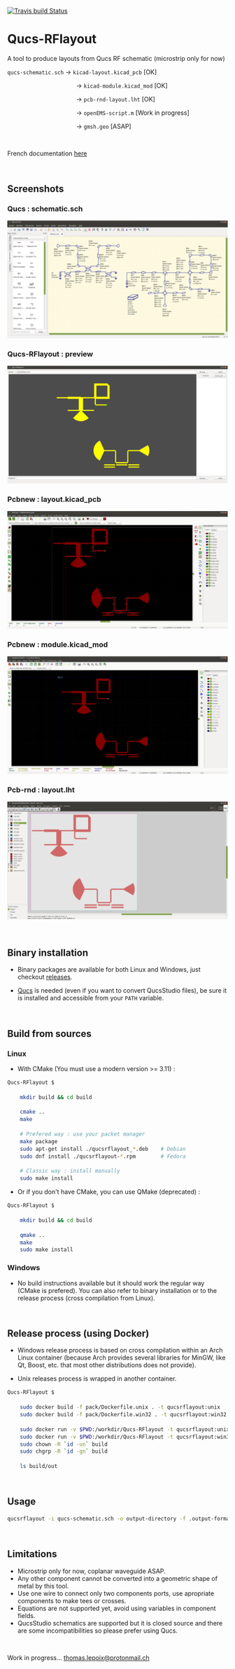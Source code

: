 [![Travis build Status](https://travis-ci.org/thomaslepoix/Qucs-RFlayout.svg?branch=master)](https://travis-ci.org/thomaslepoix/Qucs-RFlayout)

# Qucs-RFlayout

A tool to produce layouts from Qucs RF schematic (microstrip only for now)

`qucs-schematic.sch` -> `kicad-layout.kicad_pcb` [OK]

&nbsp;&nbsp;&nbsp;&nbsp;&nbsp;&nbsp;&nbsp;&nbsp;&nbsp;&nbsp;&nbsp;&nbsp;&nbsp;&nbsp;&nbsp;&nbsp;&nbsp;&nbsp;&nbsp;&nbsp;&nbsp;&nbsp;&nbsp;&nbsp;&nbsp;&nbsp;&nbsp;&nbsp;&nbsp;&nbsp;&nbsp;&nbsp;&nbsp;&nbsp;&nbsp;&nbsp;&nbsp;&nbsp;&nbsp;
-> `kicad-module.kicad_mod` [OK]

&nbsp;&nbsp;&nbsp;&nbsp;&nbsp;&nbsp;&nbsp;&nbsp;&nbsp;&nbsp;&nbsp;&nbsp;&nbsp;&nbsp;&nbsp;&nbsp;&nbsp;&nbsp;&nbsp;&nbsp;&nbsp;&nbsp;&nbsp;&nbsp;&nbsp;&nbsp;&nbsp;&nbsp;&nbsp;&nbsp;&nbsp;&nbsp;&nbsp;&nbsp;&nbsp;&nbsp;&nbsp;&nbsp;&nbsp;
-> `pcb-rnd-layout.lht` [OK]

&nbsp;&nbsp;&nbsp;&nbsp;&nbsp;&nbsp;&nbsp;&nbsp;&nbsp;&nbsp;&nbsp;&nbsp;&nbsp;&nbsp;&nbsp;&nbsp;&nbsp;&nbsp;&nbsp;&nbsp;&nbsp;&nbsp;&nbsp;&nbsp;&nbsp;&nbsp;&nbsp;&nbsp;&nbsp;&nbsp;&nbsp;&nbsp;&nbsp;&nbsp;&nbsp;&nbsp;&nbsp;&nbsp;&nbsp;
-> `openEMS-script.m` [Work in progress]

&nbsp;&nbsp;&nbsp;&nbsp;&nbsp;&nbsp;&nbsp;&nbsp;&nbsp;&nbsp;&nbsp;&nbsp;&nbsp;&nbsp;&nbsp;&nbsp;&nbsp;&nbsp;&nbsp;&nbsp;&nbsp;&nbsp;&nbsp;&nbsp;&nbsp;&nbsp;&nbsp;&nbsp;&nbsp;&nbsp;&nbsp;&nbsp;&nbsp;&nbsp;&nbsp;&nbsp;&nbsp;&nbsp;&nbsp;
-> `gmsh.geo` [ASAP]

<br>

French documentation [here](https://github.com/thomaslepoix/ESTEI/blob/master/M2_CPP_Qucs-RFlayout/Qucs-RFlayout.pdf)

<br>

## Screenshots

### Qucs : schematic.sch
![qucs_sch](res/test_qucs_sch.png)

### Qucs-RFlayout : preview
![qucsrflayout_preview](res/test_qucsrflayout_preview.png)

### Pcbnew : layout.kicad_pcb
![pcbnew_kicad_pcb](res/test_pcbnew_kicad_pcb.png)

### Pcbnew : module.kicad_mod
![pcbnew_kicad_mod](res/test_pcbnew_kicad_mod.png)

### Pcb-rnd : layout.lht
![pcb-rnd_lht](res/test_pcb-rnd_lht.png)

<br>

## Binary installation

- Binary packages are available for both Linux and Windows, just checkout [releases](https://github.com/thomaslepoix/Qucs-RFlayout/releases).

- [Qucs](https://github.com/Qucs/qucs) is needed (even if you want to convert QucsStudio files), be sure it is installed and accessible from your `PATH` variable.

<br>

## Build from sources

### Linux

- With CMake (You must use a modern version >= 3.11) :

```sh
Qucs-RFlayout $

    mkdir build && cd build

    cmake ..
    make

    # Prefered way : use your packet manager
    make package
    sudo apt-get install ./qucsrflayout_*.deb    # Debian
    sudo dnf install ./qucsrflayout-*.rpm        # Fedora

    # Classic way : install manually
    sudo make install
```

- Or if you don't have CMake, you can use QMake (deprecated) :

```sh
Qucs-RFlayout $

    mkdir build && cd build

    qmake ..
    make
    sudo make install
```

### Windows

- No build instructions available but it should work the regular way (CMake is prefered). You can also refer to binary installation or to the release process (cross compilation from Linux).

<br>

## Release process (using Docker)

- Windows release process is based on cross compilation within an Arch Linux container (because Arch provides several libraries for MinGW, like Qt, Boost, etc. that most other distributions does not provide).

- Unix releases process is wrapped in another container.

```sh
Qucs-RFlayout $

    sudo docker build -f pack/Dockerfile.unix . -t qucsrflayout:unix
    sudo docker build -f pack/Dockerfile.win32 . -t qucsrflayout:win32

    sudo docker run -v $PWD:/workdir/Qucs-RFlayout -t qucsrflayout:unix
    sudo docker run -v $PWD:/workdir/Qucs-RFlayout -t qucsrflayout:win32
    sudo chown -R `id -un` build
    sudo chgrp -R `id -gn` build

    ls build/out
```

<br>

## Usage

```sh
qucsrflayout -i qucs-schematic.sch -o output-directory -f .output-format
```

<br>

## Limitations

- Microstrip only for now, coplanar waveguide ASAP.
- Any other component cannot be converted into a geometric shape of metal by this tool.
- Use one wire to connect only two components ports, use apropriate components to make tees or crosses.
- Equations are not supported yet, avoid using variables in component fields.
- QucsStudio schematics are supported but it is closed source and there are some incompatibilities so please prefer using Qucs.

<br>

Work in progress... thomas.lepoix@protonmail.ch
